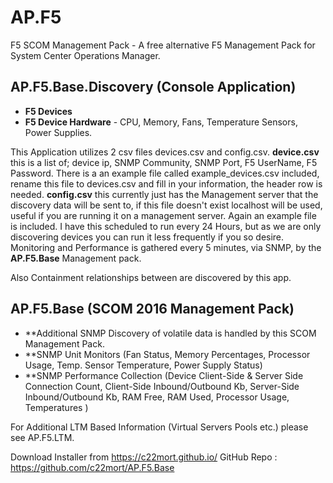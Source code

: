 # AP.F5
F5 SCOM Management Pack - A free alternative F5 Management Pack for System Center Operations Manager.

## AP.F5.Base.Discovery (Console Application)
* **F5 Devices**
* **F5 Device Hardware** - CPU, Memory, Fans, Temperature Sensors, Power Supplies.

This Application utilizes 2 csv files devices.csv and config.csv.
**device.csv** this is a list of; device ip, SNMP Community, SNMP Port, F5 UserName, F5 Password. 
There is a an example file called example_devices.csv included, rename this file to devices.csv and fill in your information, the header row is needed.
**config.csv** this currently just has the Management server that the discovery data will be sent to, if this file doesn't exist localhost will be used, useful if you are running it on a management server.  Again an example file is included.
I have this scheduled to run every 24 Hours, but as we are only discovering devices you can run it less frequently if you so desire.
Monitoring and Performance is gathered every 5 minutes, via SNMP, by the **AP.F5.Base** Management pack.

Also Containment relationships between are discovered by this app.

## AP.F5.Base (SCOM 2016 Management Pack)
* **Additional SNMP Discovery of volatile data is handled by this SCOM Management Pack.
* **SNMP Unit Monitors (Fan Status, Memory Percentages, Processor Usage, Temp. Sensor Temperature, Power Supply Status)
* **SNMP Performance Collection (Device Client-Side & Server Side Connection Count, Client-Side Inbound/Outbound Kb, Server-Side Inbound/Outbound Kb, RAM Free, RAM Used, Processor Usage, Temperatures )

For Additional LTM Based Information (Virtual Servers Pools etc.) please see AP.F5.LTM.

Download Installer from https://c22mort.github.io/
GitHub Repo : https://github.com/c22mort/AP.F5.Base
